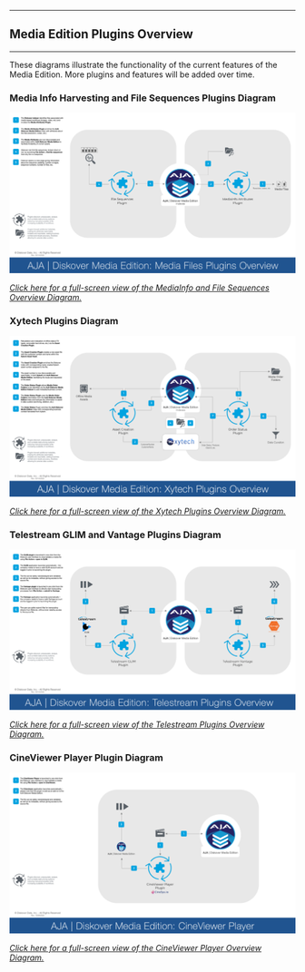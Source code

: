 ___
## Media Edition Plugins Overview
___

These diagrams illustrate the functionality of the current features of the Media Edition. More plugins and features will be added over time.

### Media Info Harvesting and File Sequences Plugins Diagram

![Image: MediaInfo and File Sequences Overview Diagram](images/diagram_diskover_media_edition_plugins_overview_mediainfo_and_file_sequences.png)

_[Click here for a full-screen view of the MediaInfo and File Sequences Overview Diagram.](images/diagram_diskover_media_edition_plugins_overview_mediainfo_and_file_sequences.png)_

### Xytech Plugins Diagram

![Image: Xytech MediaPulse Plugins Overview Diagram](images/diagram_diskover_media_edition_plugins_overview_xytech_20230223.png)

_[Click here for a full-screen view of the Xytech Plugins Overview Diagram.](images/diagram_diskover_media_edition_plugins_overview_xytech_20230223.png)_

### Telestream GLIM and Vantage Plugins Diagram

![Image: Telestream Plugins Overview Diagram](images/diagram_diskover_media_edition_plugins_overview_telestream.png)

_[Click here for a full-screen view of the Telestream Plugins Overview Diagram.](images/diagram_diskover_media_edition_plugins_overview_telestream.png)_

### CineViewer Player Plugin Diagram

![Image: Telestream Plugins Overview Diagram](images/diagram_diskover_media_edition_plugins_overview_cineviewer_2022102801.png)

_[Click here for a full-screen view of the CineViewer Player Overview Diagram.](images/diagram_diskover_media_edition_plugins_overview_cineviewer_2022102801.png)_
